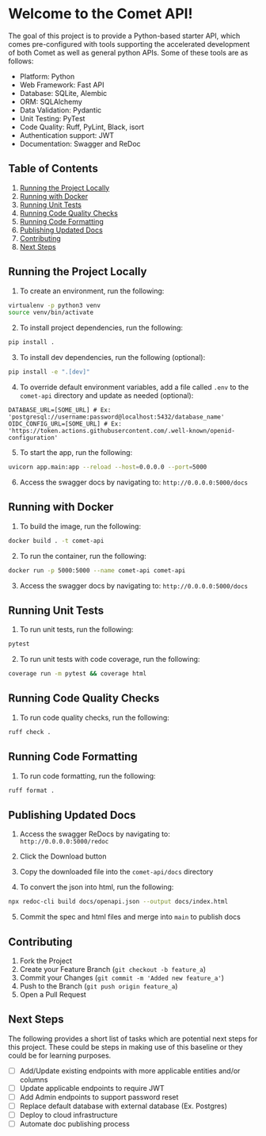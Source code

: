 # Welcome to the Comet API!

The goal of this project is to provide a Python-based starter API, which comes pre-configured with tools supporting the accelerated development of both Comet as well as general python APIs. Some of these tools are as follows:

- Platform: Python
- Web Framework: Fast API
- Database: SQLite, Alembic
- ORM: SQLAlchemy
- Data Validation: Pydantic
- Unit Testing: PyTest
- Code Quality: Ruff, PyLint, Black, isort
- Authentication support: JWT
- Documentation: Swagger and ReDoc

## Table of Contents

1. [Running the Project Locally](#running-the-project-locally)
2. [Running with Docker](#running-with-docker)
3. [Running Unit Tests](#running-unit-tests)
4. [Running Code Quality Checks](#running-code-quality-checks)
5. [Running Code Formatting](#running-code-formatting)
6. [Publishing Updated Docs](#publishing-updated-docs)
7. [Contributing](#contributing)
8. [Next Steps](#next-steps)

## Running the Project Locally

1. To create an environment, run the following:

```sh
virtualenv -p python3 venv
source venv/bin/activate
```

2. To install project dependencies, run the following:

```sh
pip install .
```

3. To install dev dependencies, run the following (optional):

```sh
pip install -e ".[dev]"
```

4. To override default environment variables, add a file called `.env` to the `comet-api` directory and update as needed (optional):

```
DATABASE_URL=[SOME_URL] # Ex: 'postgresql://username:password@localhost:5432/database_name'
OIDC_CONFIG_URL=[SOME_URL] # Ex: 'https://token.actions.githubusercontent.com/.well-known/openid-configuration'
```

5. To start the app, run the following:

```sh
uvicorn app.main:app --reload --host=0.0.0.0 --port=5000
```

6. Access the swagger docs by navigating to: `http://0.0.0.0:5000/docs`

## Running with Docker

1. To build the image, run the following:

```sh
docker build . -t comet-api
```

2. To run the container, run the following:

```sh
docker run -p 5000:5000 --name comet-api comet-api
```

3. Access the swagger docs by navigating to: `http://0.0.0.0:5000/docs`

## Running Unit Tests

1. To run unit tests, run the following:

```sh
pytest
```

2. To run unit tests with code coverage, run the following:

```sh
coverage run -m pytest && coverage html
```

## Running Code Quality Checks

1. To run code quality checks, run the following:

```sh
ruff check .
```

## Running Code Formatting

1. To run code formatting, run the following:

```sh
ruff format .
```

## Publishing Updated Docs

1. Access the swagger ReDocs by navigating to: `http://0.0.0.0:5000/redoc`

2. Click the Download button

3. Copy the downloaded file into the `comet-api/docs` directory

4. To convert the json into html, run the following:

```sh
npx redoc-cli build docs/openapi.json --output docs/index.html
```

5. Commit the spec and html files and merge into `main` to publish docs

## Contributing

1. Fork the Project
2. Create your Feature Branch (`git checkout -b feature_a`)
3. Commit your Changes (`git commit -m 'Added new feature_a'`)
4. Push to the Branch (`git push origin feature_a`)
5. Open a Pull Request

## Next Steps

The following provides a short list of tasks which are potential next steps for this project. These could be steps in making use of this baseline or they could be for learning purposes.

- [ ] Add/Update existing endpoints with more applicable entities and/or columns
- [ ] Update applicable endpoints to require JWT
- [ ] Add Admin endpoints to support password reset
- [ ] Replace default database with external database (Ex. Postgres)
- [ ] Deploy to cloud infrastructure
- [ ] Automate doc publishing process
